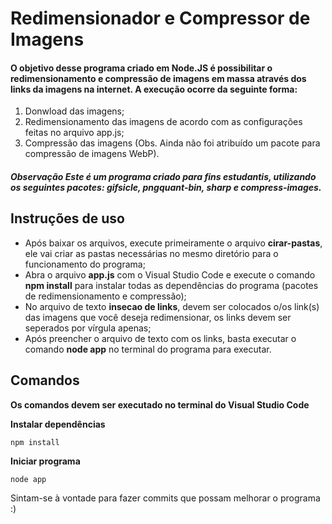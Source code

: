 # Redimensionador e Compressor de Imagens

#### O objetivo desse programa criado em Node.JS é possibilitar o redimensionamento e compressão de imagens em massa através dos links da imagens na internet. A execução ocorre da seguinte forma:
1. Donwload das imagens;
2. Redimensionamento das imagens de acordo com as configurações feitas no arquivo app.js;
3. Compressão das imagens (Obs. Ainda não foi atribuído um pacote para compressão de imagens WebP).

##### Observação Este é um programa criado para fins estudantis, utilizando os seguintes pacotes: **gifsicle**, **pngquant-bin**, **sharp** e **compress-images**.

## Instruções de uso

- Após baixar os arquivos, execute primeiramente o arquivo **cirar-pastas**, ele vai criar as pastas necessárias no mesmo diretório para o funcionamento do programa;
- Abra o arquivo **app.js** com o Visual Studio Code e execute o comando **npm install** para instalar todas as dependências do programa (pacotes de redimensionamento e compressão);
- No arquivo de texto **insecao de links**, devem ser colocados o/os link(s) das imagens que você deseja redimensionar, os links devem ser seperados por vírgula apenas;
- Após preencher o arquivo de texto com os links, basta executar o comando **node app** no terminal do programa para executar.

## Comandos
**Os comandos devem ser executado no terminal do Visual Studio Code**

**Instalar dependências**
```
npm install
```

**Iniciar programa**
```
node app
```

Sintam-se à vontade para fazer commits que possam melhorar o programa :)
